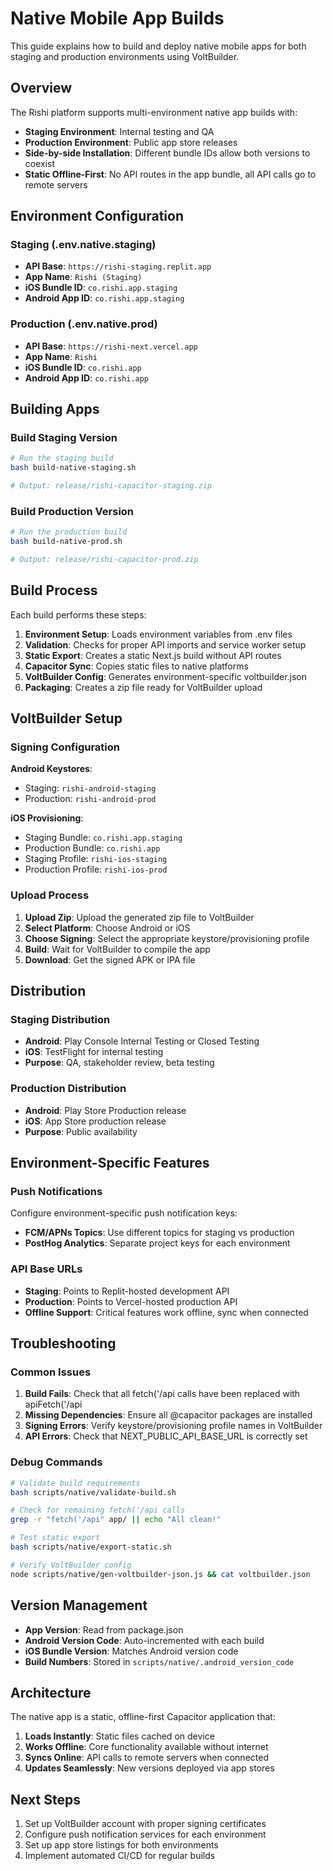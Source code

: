 # Native Mobile App Builds

This guide explains how to build and deploy native mobile apps for both staging and production environments using VoltBuilder.

## Overview

The Rishi platform supports multi-environment native app builds with:
- **Staging Environment**: Internal testing and QA
- **Production Environment**: Public app store releases
- **Side-by-side Installation**: Different bundle IDs allow both versions to coexist
- **Static Offline-First**: No API routes in the app bundle, all API calls go to remote servers

## Environment Configuration

### Staging (.env.native.staging)
- **API Base**: `https://rishi-staging.replit.app`
- **App Name**: `Rishi (Staging)`
- **iOS Bundle ID**: `co.rishi.app.staging`
- **Android App ID**: `co.rishi.app.staging`

### Production (.env.native.prod)
- **API Base**: `https://rishi-next.vercel.app`
- **App Name**: `Rishi`
- **iOS Bundle ID**: `co.rishi.app`
- **Android App ID**: `co.rishi.app`

## Building Apps

### Build Staging Version
```bash
# Run the staging build
bash build-native-staging.sh

# Output: release/rishi-capacitor-staging.zip
```

### Build Production Version
```bash
# Run the production build
bash build-native-prod.sh

# Output: release/rishi-capacitor-prod.zip
```

## Build Process

Each build performs these steps:

1. **Environment Setup**: Loads environment variables from .env files
2. **Validation**: Checks for proper API imports and service worker setup
3. **Static Export**: Creates a static Next.js build without API routes
4. **Capacitor Sync**: Copies static files to native platforms
5. **VoltBuilder Config**: Generates environment-specific voltbuilder.json
6. **Packaging**: Creates a zip file ready for VoltBuilder upload

## VoltBuilder Setup

### Signing Configuration

**Android Keystores**:
- Staging: `rishi-android-staging`
- Production: `rishi-android-prod`

**iOS Provisioning**:
- Staging Bundle: `co.rishi.app.staging`
- Production Bundle: `co.rishi.app`
- Staging Profile: `rishi-ios-staging`
- Production Profile: `rishi-ios-prod`

### Upload Process

1. **Upload Zip**: Upload the generated zip file to VoltBuilder
2. **Select Platform**: Choose Android or iOS
3. **Choose Signing**: Select the appropriate keystore/provisioning profile
4. **Build**: Wait for VoltBuilder to compile the app
5. **Download**: Get the signed APK or IPA file

## Distribution

### Staging Distribution
- **Android**: Play Console Internal Testing or Closed Testing
- **iOS**: TestFlight for internal testing
- **Purpose**: QA, stakeholder review, beta testing

### Production Distribution
- **Android**: Play Store Production release
- **iOS**: App Store production release
- **Purpose**: Public availability

## Environment-Specific Features

### Push Notifications
Configure environment-specific push notification keys:
- **FCM/APNs Topics**: Use different topics for staging vs production
- **PostHog Analytics**: Separate project keys for each environment

### API Base URLs
- **Staging**: Points to Replit-hosted development API
- **Production**: Points to Vercel-hosted production API
- **Offline Support**: Critical features work offline, sync when connected

## Troubleshooting

### Common Issues

1. **Build Fails**: Check that all fetch('/api calls have been replaced with apiFetch('/api
2. **Missing Dependencies**: Ensure all @capacitor packages are installed
3. **Signing Errors**: Verify keystore/provisioning profile names in VoltBuilder
4. **API Errors**: Check that NEXT_PUBLIC_API_BASE_URL is correctly set

### Debug Commands

```bash
# Validate build requirements
bash scripts/native/validate-build.sh

# Check for remaining fetch('/api calls
grep -r "fetch('/api" app/ || echo "All clean!"

# Test static export
bash scripts/native/export-static.sh

# Verify VoltBuilder config
node scripts/native/gen-voltbuilder-json.js && cat voltbuilder.json
```

## Version Management

- **App Version**: Read from package.json
- **Android Version Code**: Auto-incremented with each build
- **iOS Bundle Version**: Matches Android version code
- **Build Numbers**: Stored in `scripts/native/.android_version_code`

## Architecture

The native app is a static, offline-first Capacitor application that:

1. **Loads Instantly**: Static files cached on device
2. **Works Offline**: Core functionality available without internet
3. **Syncs Online**: API calls to remote servers when connected
4. **Updates Seamlessly**: New versions deployed via app stores

## Next Steps

1. Set up VoltBuilder account with proper signing certificates
2. Configure push notification services for each environment
3. Set up app store listings for both environments
4. Implement automated CI/CD for regular builds